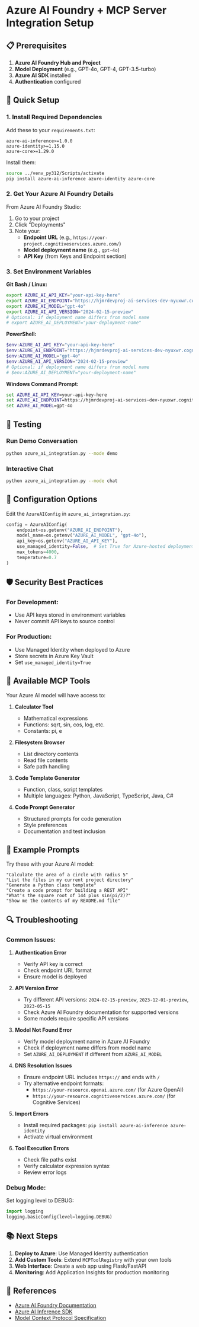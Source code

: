 # Azure AI Foundry + MCP Server Integration Setup

## 📋 Prerequisites

1. **Azure AI Foundry Hub and Project**
2. **Model Deployment** (e.g., GPT-4o, GPT-4, GPT-3.5-turbo)
3. **Azure AI SDK** installed
4. **Authentication** configured

## 🚀 Quick Setup

### 1. Install Required Dependencies

Add these to your `requirements.txt`:
```
azure-ai-inference>=1.0.0
azure-identity>=1.15.0
azure-core>=1.29.0
```

Install them:
```bash
source ../venv_py312/Scripts/activate
pip install azure-ai-inference azure-identity azure-core
```

### 2. Get Your Azure AI Foundry Details

From Azure AI Foundry Studio:
1. Go to your project
2. Click "Deployments" 
3. Note your:
   - **Endpoint URL** (e.g., `https://your-project.cognitiveservices.azure.com/`)
   - **Model deployment name** (e.g., `gpt-4o`)
   - **API Key** (from Keys and Endpoint section)

### 3. Set Environment Variables

**Git Bash / Linux:**
```bash
export AZURE_AI_API_KEY="your-api-key-here"
export AZURE_AI_ENDPOINT="https://hjmrdevproj-ai-services-dev-nyuxwr.cognitiveservices.azure.com/"
export AZURE_AI_MODEL="gpt-4o"
export AZURE_AI_API_VERSION="2024-02-15-preview"
# Optional: if deployment name differs from model name
# export AZURE_AI_DEPLOYMENT="your-deployment-name"
```

**PowerShell:**
```powershell
$env:AZURE_AI_API_KEY="your-api-key-here"
$env:AZURE_AI_ENDPOINT="https://hjmrdevproj-ai-services-dev-nyuxwr.cognitiveservices.azure.com/"
$env:AZURE_AI_MODEL="gpt-4o"
$env:AZURE_AI_API_VERSION="2024-02-15-preview"
# Optional: if deployment name differs from model name
# $env:AZURE_AI_DEPLOYMENT="your-deployment-name"
```

**Windows Command Prompt:**
```cmd
set AZURE_AI_API_KEY=your-api-key-here
set AZURE_AI_ENDPOINT=https://hjmrdevproj-ai-services-dev-nyuxwr.cognitiveservices.azure.com/
set AZURE_AI_MODEL=gpt-4o
```

## 🧪 Testing

### Run Demo Conversation
```bash
python azure_ai_integration.py --mode demo
```

### Interactive Chat
```bash
python azure_ai_integration.py --mode chat
```

## 🔧 Configuration Options

Edit the `AzureAIConfig` in `azure_ai_integration.py`:

```python
config = AzureAIConfig(
    endpoint=os.getenv("AZURE_AI_ENDPOINT"),
    model_name=os.getenv("AZURE_AI_MODEL", "gpt-4o"),
    api_key=os.getenv("AZURE_AI_API_KEY"),
    use_managed_identity=False,  # Set True for Azure-hosted deployments
    max_tokens=4000,
    temperature=0.7
)
```

## 🛡️ Security Best Practices

### For Development:
- Use API keys stored in environment variables
- Never commit API keys to source control

### For Production:
- Use Managed Identity when deployed to Azure
- Store secrets in Azure Key Vault
- Set `use_managed_identity=True`

## 🎯 Available MCP Tools

Your Azure AI model will have access to:

1. **Calculator Tool**
   - Mathematical expressions
   - Functions: sqrt, sin, cos, log, etc.
   - Constants: pi, e

2. **Filesystem Browser**
   - List directory contents
   - Read file contents
   - Safe path handling

3. **Code Template Generator**
   - Function, class, script templates
   - Multiple languages: Python, JavaScript, TypeScript, Java, C#

4. **Code Prompt Generator**
   - Structured prompts for code generation
   - Style preferences
   - Documentation and test inclusion

## 💬 Example Prompts

Try these with your Azure AI model:

```
"Calculate the area of a circle with radius 5"
"List the files in my current project directory"
"Generate a Python class template"
"Create a code prompt for building a REST API"
"What's the square root of 144 plus sin(pi/2)?"
"Show me the contents of my README.md file"
```

## 🔍 Troubleshooting

### Common Issues:

1. **Authentication Error**
   - Verify API key is correct
   - Check endpoint URL format
   - Ensure model is deployed

2. **API Version Error**
   - Try different API versions: `2024-02-15-preview`, `2023-12-01-preview`, `2023-05-15`
   - Check Azure AI Foundry documentation for supported versions
   - Some models require specific API versions

3. **Model Not Found Error**
   - Verify model deployment name in Azure AI Foundry
   - Check if deployment name differs from model name
   - Set `AZURE_AI_DEPLOYMENT` if different from `AZURE_AI_MODEL`

4. **DNS Resolution Issues**
   - Ensure endpoint URL includes `https://` and ends with `/`
   - Try alternative endpoint formats:
     - `https://your-resource.openai.azure.com/` (for Azure OpenAI)
     - `https://your-resource.cognitiveservices.azure.com/` (for Cognitive Services)

5. **Import Errors**
   - Install required packages: `pip install azure-ai-inference azure-identity`
   - Activate virtual environment

6. **Tool Execution Errors**
   - Check file paths exist
   - Verify calculator expression syntax
   - Review error logs

### Debug Mode:
Set logging level to DEBUG:
```python
import logging
logging.basicConfig(level=logging.DEBUG)
```

## 📚 Next Steps

1. **Deploy to Azure**: Use Managed Identity authentication
2. **Add Custom Tools**: Extend `MCPToolRegistry` with your own tools
3. **Web Interface**: Create a web app using Flask/FastAPI
4. **Monitoring**: Add Application Insights for production monitoring

## 🔗 References

- [Azure AI Foundry Documentation](https://docs.microsoft.com/azure/ai-services/)
- [Azure AI Inference SDK](https://docs.microsoft.com/python/api/overview/azure/ai-inference/)
- [Model Context Protocol Specification](https://spec.modelcontextprotocol.io/)
